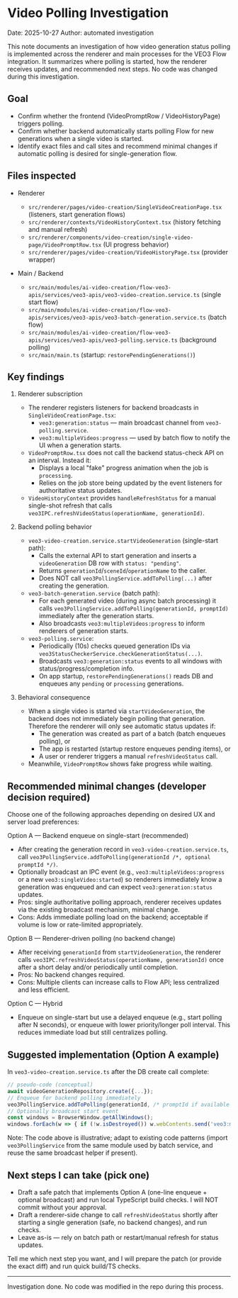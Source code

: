 # Video Polling Investigation

Date: 2025-10-27
Author: automated investigation

This note documents an investigation of how video generation status polling is implemented across the renderer and main processes for the VEO3 Flow integration. It summarizes where polling is started, how the renderer receives updates, and recommended next steps. No code was changed during this investigation.

## Goal

- Confirm whether the frontend (VideoPromptRow / VideoHistoryPage) triggers polling.
- Confirm whether backend automatically starts polling Flow for new generations when a single video is started.
- Identify exact files and call sites and recommend minimal changes if automatic polling is desired for single-generation flow.

## Files inspected

- Renderer

  - `src/renderer/pages/video-creation/SingleVideoCreationPage.tsx` (listeners, start generation flows)
  - `src/renderer/contexts/VideoHistoryContext.tsx` (history fetching and manual refresh)
  - `src/renderer/components/video-creation/single-video-page/VideoPromptRow.tsx` (UI progress behavior)
  - `src/renderer/pages/video-creation/VideoHistoryPage.tsx` (provider wrapper)

- Main / Backend
  - `src/main/modules/ai-video-creation/flow-veo3-apis/services/veo3-apis/veo3-video-creation.service.ts` (single start flow)
  - `src/main/modules/ai-video-creation/flow-veo3-apis/services/veo3-apis/veo3-batch-generation.service.ts` (batch flow)
  - `src/main/modules/ai-video-creation/flow-veo3-apis/services/veo3-apis/veo3-polling.service.ts` (background polling)
  - `src/main/main.ts` (startup: `restorePendingGenerations()`)

## Key findings

1. Renderer subscription

   - The renderer registers listeners for backend broadcasts in `SingleVideoCreationPage.tsx`:
     - `veo3:generation:status` — main broadcast channel from `veo3-polling.service`.
     - `veo3:multipleVideos:progress` — used by batch flow to notify the UI when a generation starts.
   - `VideoPromptRow.tsx` does not call the backend status-check API on an interval. Instead it:
     - Displays a local "fake" progress animation when the job is `processing`.
     - Relies on the job store being updated by the event listeners for authoritative status updates.
   - `VideoHistoryContext` provides `handleRefreshStatus` for a manual single-shot refresh that calls `veo3IPC.refreshVideoStatus(operationName, generationId)`.

2. Backend polling behavior

   - `veo3-video-creation.service.startVideoGeneration` (single-start path):
     - Calls the external API to start generation and inserts a `videoGeneration` DB row with `status: "pending"`.
     - Returns `generationId`/`sceneId`/`operationName` to the caller.
     - Does NOT call `veo3PollingService.addToPolling(...)` after creating the generation.
   - `veo3-batch-generation.service` (batch path):
     - For each generated video (during async batch processing) it calls `veo3PollingService.addToPolling(generationId, promptId)` immediately after the generation starts.
     - Also broadcasts `veo3:multipleVideos:progress` to inform renderers of generation starts.
   - `veo3-polling.service`:
     - Periodically (10s) checks queued generation IDs via `veo3StatusCheckerService.checkGenerationStatus(...)`.
     - Broadcasts `veo3:generation:status` events to all windows with status/progress/completion info.
     - On app startup, `restorePendingGenerations()` reads DB and enqueues any `pending` or `processing` generations.

3. Behavioral consequence
   - When a single video is started via `startVideoGeneration`, the backend does not immediately begin polling that generation. Therefore the renderer will only see automatic status updates if:
     - The generation was created as part of a batch (batch enqueues polling), or
     - The app is restarted (startup restore enqueues pending items), or
     - A user or renderer triggers a manual `refreshVideoStatus` call.
   - Meanwhile, `VideoPromptRow` shows fake progress while waiting.

## Recommended minimal changes (developer decision required)

Choose one of the following approaches depending on desired UX and server load preferences:

Option A — Backend enqueue on single-start (recommended)

- After creating the generation record in `veo3-video-creation.service.ts`, call `veo3PollingService.addToPolling(generationId /*, optional promptId */)`.
- Optionally broadcast an IPC event (e.g., `veo3:multipleVideos:progress` or a new `veo3:singleVideo:started`) so renderers immediately know a generation was enqueued and can expect `veo3:generation:status` updates.
- Pros: single authoritative polling approach, renderer receives updates via the existing broadcast mechanism, minimal change.
- Cons: Adds immediate polling load on the backend; acceptable if volume is low or rate-limited appropriately.

Option B — Renderer-driven polling (no backend change)

- After receiving `generationId` from `startVideoGeneration`, the renderer calls `veo3IPC.refreshVideoStatus(operationName, generationId)` once after a short delay and/or periodically until completion.
- Pros: No backend changes required.
- Cons: Multiple clients can increase calls to Flow API; less centralized and less efficient.

Option C — Hybrid

- Enqueue on single-start but use a delayed enqueue (e.g., start polling after N seconds), or enqueue with lower priority/longer poll interval. This reduces immediate load but still centralizes polling.

## Suggested implementation (Option A example)

In `veo3-video-creation.service.ts` after the DB create call complete:

```ts
// pseudo-code (conceptual)
await videoGenerationRepository.create({...});
// Enqueue for backend polling immediately
veo3PollingService.addToPolling(generationId, /* promptId if available */);
// Optionally broadcast start event
const windows = BrowserWindow.getAllWindows();
windows.forEach(w => { if (!w.isDestroyed()) w.webContents.send('veo3:multipleVideos:progress', { promptId: null, success: true, generationId, sceneId: ..., index: 1, total: 1 }); });
```

Note: The code above is illustrative; adapt to existing code patterns (import `veo3PollingService` from the same module used by batch service, and reuse the same broadcast helper if present).

## Next steps I can take (pick one)

- Draft a safe patch that implements Option A (one-line enqueue + optional broadcast) and run local TypeScript build checks. I will NOT commit without your approval.
- Draft a renderer-side change to call `refreshVideoStatus` shortly after starting a single generation (safe, no backend changes), and run checks.
- Leave as-is — rely on batch path or restart/manual refresh for status updates.

Tell me which next step you want, and I will prepare the patch (or provide the exact diff) and run quick build/TS checks.

---

Investigation done. No code was modified in the repo during this process.
